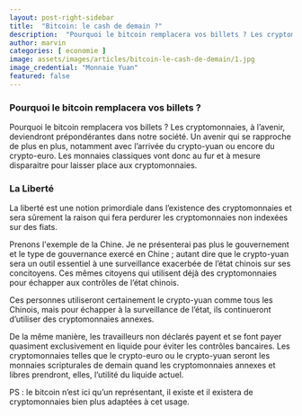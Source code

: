 ```yaml
---
layout: post-right-sidebar
title:  "Bitcoin: le cash de demain ?"
description:  "Pourquoi le bitcoin remplacera vos billets ? Les cryptomonnaies, à l’avenir, deviendront prépondérantes dans notre société. Un avenir qui se rapproche de plus en plus, notamment avec l’arrivée du crypto-yuan ou encore du crypto-euro."
author: marvin
categories: [ economie ]
image: assets/images/articles/bitcoin-le-cash-de-demain/1.jpg
image_credential: "Monnaie Yuan"
featured: false
---
```


### Pourquoi le bitcoin remplacera vos billets ?

Pourquoi le bitcoin remplacera vos billets ?
Les cryptomonnaies, à l’avenir, deviendront prépondérantes dans notre société. Un avenir qui se rapproche de plus en plus, notamment avec l’arrivée du crypto-yuan ou encore du crypto-euro. Les monnaies classiques vont donc au fur et à mesure disparaitre pour laisser place aux cryptomonnaies.

### La Liberté

La liberté est une notion primordiale dans l’existence des cryptomonnaies et sera sûrement la raison qui fera perdurer les cryptomonnaies non indexées sur des fiats.

Prenons l'exemple de la Chine. Je ne présenterai pas plus le gouvernement et le type de gouvernance exercé en Chine ; autant dire que le crypto-yuan sera un outil essentiel à une surveillance exacerbée de l’état chinois sur ses concitoyens. Ces mêmes citoyens qui utilisent déjà des cryptomonnaies pour échapper aux contrôles de l’état chinois. 

Ces personnes utiliseront certainement le crypto-yuan comme tous les Chinois, mais pour échapper à la surveillance de l’état, ils continueront d’utiliser des cryptomonnaies annexes.

De la même manière, les travailleurs non déclarés payent et se font payer quasiment exclusivement en liquide pour éviter les contrôles bancaires. Les cryptomonnaies telles que le crypto-euro ou le crypto-yuan seront les monnaies scripturales de demain quand les cryptomonnaies annexes et libres prendront, elles, l’utilité du liquide actuel.

PS : le bitcoin n’est ici qu’un représentant, il existe et il existera de cryptomonnaies bien plus adaptées à cet usage.